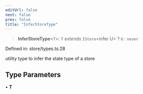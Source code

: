 ```yaml
---
editUrl: false
next: false
prev: false
title: "InferStoreType"
---
```


> **InferStoreType**\<`T`\>: `T` *extends* `IStore`\<infer U\> ? `U` : `never`

Defined in: store/types.ts:28

utility type to infer the state type of a store

## Type Parameters

• **T**
